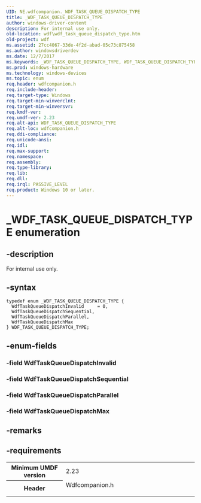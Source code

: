 ```yaml
---
UID: NE.wdfcompanion._WDF_TASK_QUEUE_DISPATCH_TYPE
title: _WDF_TASK_QUEUE_DISPATCH_TYPE
author: windows-driver-content
description: For internal use only.
old-location: wdf\wdf_task_queue_dispatch_type.htm
old-project: wdf
ms.assetid: 27cc4067-33de-4f2d-abad-05c73c875458
ms.author: windowsdriverdev
ms.date: 12/7/2017
ms.keywords: _WDF_TASK_QUEUE_DISPATCH_TYPE, WDF_TASK_QUEUE_DISPATCH_TYPE
ms.prod: windows-hardware
ms.technology: windows-devices
ms.topic: enum
req.header: wdfcompanion.h
req.include-header: 
req.target-type: Windows
req.target-min-winverclnt: 
req.target-min-winversvr: 
req.kmdf-ver: 
req.umdf-ver: 2.23
req.alt-api: WDF_TASK_QUEUE_DISPATCH_TYPE
req.alt-loc: wdfcompanion.h
req.ddi-compliance: 
req.unicode-ansi: 
req.idl: 
req.max-support: 
req.namespace: 
req.assembly: 
req.type-library: 
req.lib: 
req.dll: 
req.irql: PASSIVE_LEVEL
req.product: Windows 10 or later.
---
```


# _WDF_TASK_QUEUE_DISPATCH_TYPE enumeration



## -description
For internal use only.



## -syntax

````
typedef enum _WDF_TASK_QUEUE_DISPATCH_TYPE { 
  WdfTaskQueueDispatchInvalid     = 0,
  WdfTaskQueueDispatchSequential,
  WdfTaskQueueDispatchParallel,
  WdfTaskQueueDispatchMax
} WDF_TASK_QUEUE_DISPATCH_TYPE;
````


## -enum-fields

### -field WdfTaskQueueDispatchInvalid


### -field WdfTaskQueueDispatchSequential


### -field WdfTaskQueueDispatchParallel


### -field WdfTaskQueueDispatchMax


## -remarks


## -requirements
<table>
<tr>
<th width="30%">
Minimum UMDF version

</th>
<td width="70%">
2.23

</td>
</tr>
<tr>
<th width="30%">
Header

</th>
<td width="70%">
<dl>
<dt>Wdfcompanion.h</dt>
</dl>
</td>
</tr>
</table>